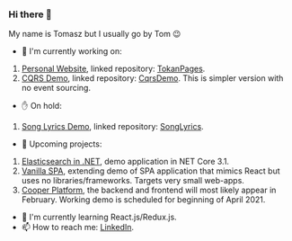 ### Hi there 👋

My name is Tomasz but I usually go by Tom 😉

- 🔭 I'm currently working on:
1. [Personal Website](https://github.com/users/TomaszKandula/projects/7), linked repository: [TokanPages](https://github.com/TomaszKandula/TokanPages).
1. [CQRS Demo](https://github.com/users/TomaszKandula/projects/12), linked repository: [CqrsDemo](https://github.com/TomaszKandula/CqrsDemo). This is simpler version with no event sourcing.
- ✋ On hold:
1. [Song Lyrics Demo](https://github.com/users/TomaszKandula/projects/6), linked repository: [SongLyrics](https://github.com/TomaszKandula/SongLyrics).
- 🧭 Upcoming projects:
1. [Elasticsearch in .NET](https://github.com/users/TomaszKandula/projects/11), demo application in NET Core 3.1.
1. [Vanilla SPA](), extending demo of SPA application that mimics React but uses no libraries/frameworks. Targets very small web-apps.
1. [Cooper Platform](https://github.com/users/TomaszKandula/projects/8), the backend and frontend will most likely appear in February. Working demo is scheduled for beginning of April 2021.
- 🌱 I'm currently learning React.js/Redux.js.
- 📫 How to reach me: [LinkedIn](https://www.linkedin.com/in/tomaszkandula/).
